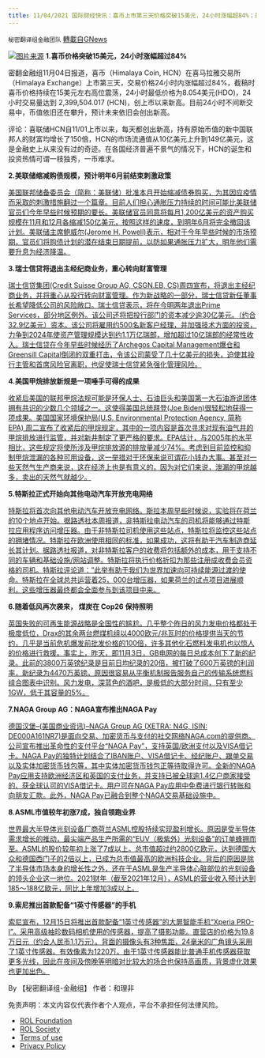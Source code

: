 ```yaml
---
title: 11/04/2021 国际财经快讯：喜币上市第三天价格突破15美元，24小时涨幅超84%；美联储缩减购债规模，预计明年6月前结束刺激政策
---
```

`秘密翻译组金融团队` [轉載自GNews](https://gnews.org/zh-hans/1638488/)

![](https://assets.gnews.org/wp-content/uploads/2021/11/20211104-2.jpg)[图片来源](https://himalaya.exchange/)
**1.喜币价格突破15美元，24小时涨幅超过84%**

密翻金融组11月04日报道，喜币（Himalaya Coin, HCN）在喜马拉雅交易所（Himalaya Exchange）上市第三天，交易价格24小时内涨幅超过84%，截稿时喜币价格持续在15美元左右高位震荡，24小时最低价格为8.054美元(HDO)，24小时交易量达到 2,399,504.017 (HCN)，创上市以来新高。目前24小时不间断交易中，币值依旧还在攀升，预计未来依旧会创出新高。

评论：喜联储HCN自11/01上市以来，每天都创出新高，持有原始币值的新中国联邦人的财富均增长了150倍，HCN的市场流通值从10亿美元上升到149亿美元，这是金融史上从来没有过的奇迹。在各国经济普遍不景气的情况下，HCN的诞生和投资热情可谓一枝独秀，一币难求。

**2.美联储缩减购债规模，预计明年6月前结束刺激政策**

[美国联邦储备委员会（简称：美联储）批准本月开始缩减债券购买，为其因应疫情而采取的刺激措施翻过一个篇章。目前人们担心通胀压力持续的时间可能比美联储官员们今年早些时候预期的要长。美联储官员同意将每月1,200亿美元的资产购买规模在11月和12月各缩减150亿美元，按照这样的速度，到明年6月将完全撤回该计划。美联储主席鲍威尔(Jerome H. Powell)表示，相对于今年早些时候的市场预期，官员们将购债计划的潜在结束日期提前，以防如果通胀压力扩大，明年他们需要升息为经济降温。](https://cn.wsj.com/articles/%E7%BE%8E%E8%81%94%E5%82%A8%E5%BC%80%E5%A7%8B%E5%89%8A%E5%87%8F%E5%80%BA%E5%88%B8%E8%B4%AD%E4%B9%B0%E9%87%8F-%E8%AE%A1%E5%88%92%E6%98%8E%E5%B9%B46%E6%9C%88%E5%89%8D%E7%BB%93%E6%9D%9F%E5%88%BA%E6%BF%80%E6%94%BF%E7%AD%96-11635981610)

**3.瑞士信贷将退出主经纪商业务，重心转向财富管理**

[瑞士信贷集团(Credit Suisse Group AG, CSGN.EB, CS)周四宣布，将退出主经纪商业务，并将重心从投行转向财富管理。作为新战略的一部分，瑞士信贷新任董事长希望降低公司的风险敞口。瑞士信贷表示，将在今明两年退出Prime Services，部分地区例外。该公司还将把投行部门的资本减少逾30亿美元。（约合32.9亿美元）资本。该公司将雇用约500名新客户经理，并加强技术方面的投资，力争到2024年使资产管理规模达到约1.1万亿瑞郎，增加超过10亿瑞郎的经常性收入。瑞士信贷在今年早些时候经历了Archegos Capital Management爆仓和Greensill Capital倒闭的双重打击，令该公司蒙受了几十亿美元的损失，迫使其投行主管和首席风险官离职，也促使瑞士信贷紧急强化管理风险。](https://cn.wsj.com/articles/%E7%91%9E%E5%A3%AB%E4%BF%A1%E8%B4%B7%E5%B0%86%E9%80%80%E5%87%BA%E4%B8%BB%E7%BB%8F%E7%BA%AA%E5%95%86%E4%B8%9A%E5%8A%A1-%E9%87%8D%E5%BF%83%E8%BD%AC%E5%90%91%E8%B4%A2%E5%AF%8C%E7%AE%A1%E7%90%86-11636013710)

**4.美国甲烷排放新规是一项唾手可得的成果**

[收紧后美国的联邦甲烷法规可能是环保人士、石油巨头和美国第一大石油游说团体拥有共识的少数几个领域之一。这使得美国总统拜登(Joe Biden)很轻松地获得一项成果。美国国家环境保护局(U.S. Environmental Protection Agency, 简称EPA) 周二宣布了收紧后的甲烷规定，其中的一项内容是首次寻求对现有油气井的甲烷排放进行监管，并对新井制定了更严格的要求。EPA估计，与2005年的水平相比，这些规定将使所涉及甲烷排放源的排放量减少74%。考虑到目前监控和抑制甲烷泄漏的各种可用设备，这一举措对于环保来说可谓花小钱办大事。甚至对一些天然气生产商来说，这在经济上也是有意义的，因为对它们来说，泄漏的甲烷越多，卖出的天然气就越少。](https://cn.wsj.com/articles/%E7%BE%8E%E5%9B%BD%E7%94%B2%E7%83%B7%E6%8E%92%E6%94%BE%E6%96%B0%E8%A7%84%E6%98%AF%E4%B8%80%E9%A1%B9%E5%94%BE%E6%89%8B%E5%8F%AF%E5%BE%97%E7%9A%84%E6%88%90%E6%9E%9C-11636008009)

**5.特斯拉正式开始向其他电动汽车开放充电网络**

[特斯拉将首次向其他电动汽车开放充电网络。斯拉本周早些时候说，实验将在荷兰的10个地点开始。据路透社本周报道，非特斯拉电动汽车的司机将能够通过特斯拉应用程序访问增压器。由于非特斯拉司机使用这些站点，特斯拉将监控这些站点的拥堵情况。特斯拉在欧洲使用相同的标准，如果成功，这将有助于汽车制造商延长其计划。据路透社报道，对非特斯拉客户的收费将包括额外的成本，用于支持不同的车辆和基础设施/网站调整。特斯拉将执行价格折扣为那些注册成收费会员资格的司机。特斯拉评论道：”此举有助于我们为世界加速向可持续能源过渡的使命。特斯拉在全球总共运营着25，000台增压器，如果荷兰的试点项目进展顺利，这些增压器最终都会全面参与到该项目中来。](https://www.zerohedge.com/markets/tesla-officially-starting-open-its-charging-network-other-evs)

**6.随着低风再次袭来， 煤炭在 Cop26 保持照明**

[英国失败的可再生能源战略是全国性的尴尬。几乎整个昨日的风力发电价格都处于极度低位，Drax的其余两台燃煤机组以4000欧元/兆瓦时的价格提供当天的节约，几乎是当前危机爆发前批发价格的100倍，许多其他化石燃料发电机也以惊人的价格进行救援。事实上，昨天，即11月3日，GB电网的每日总成本创下了新的纪录。此前的3800万英镑纪录是目前日均纪录的20倍，被打破了600万英镑的利润率，新纪录为4470万英镑。原因很容易从平衡机制报告服务自己的传输系统燃料组合图表中识别。风力发电，深蓝色的酒吧，是极低的大部分时间，只有至少1GW，低于其容量的5%。](https://www.zerohedge.com/commodities/coal-keeps-lights-cop26-low-wind-strikes-again)

**7.NAGA Group AG：NAGA宣布推出NAGA Pay**

[德国汉堡–(美国商业资讯)–NAGA Group AG (XETRA: N4G, ISIN: DE000A161NR7)是面向交易、加密货币与支付的社交网络NAGA.com的提供商。公司宣布推出革命性的支付平台“NAGA Pay”，支持英国/欧洲支付以及VISA借记卡。NAGA Pay的独特计划结合了IBAN账户、VISA借记卡、经纪账户、跟单交易以及实体加密货币钱包等，其中实体加密货币钱包正等待取得许可。全新的NAGA Pay应用支持欧洲经济区和英国的支付业务，并支持已被全球逾1.4亿户商家接受的、获全球认可的VISA借记卡。用户可在NAGA Pay应用中免费进行银行转账和向朋友汇款。此外，NAGA Pay已融合到整个NAGA交易基础设施中。](http://www.businesswirechina.com/zh/news/48592.html)

**8.ASML市值较年初涨7成，独自领跑业界**

[世界最大半导体光刻设备厂商荷兰ASML控股持续实现盈利增长。原因是受半导体需求增长的推动，最尖端产品生产所需的“EUV（极紫外）光刻设备”的订单蜂拥而至。ASML的股价较年初上涨了7成以上。总市值超过约2800亿欧元，达到德国大众和德国西门子的2倍以上，已成为总市值最高的欧洲科技企业。背后的原因是除了半导体市场本身的增长性之外，还在于ASML是生产半导体心脏部位的光刻设备的领头企业这一地位。2021财年（截至2021年12月），ASML的营业收入预计达到185～188亿欧元，同比上年增加3成以上。](https://cn.nikkei.com/industry/itelectric-appliance/46544-2021-11-03-05-00-20.html)

**9.索尼推出首款配备“1英寸传感器”的手机**

[索尼宣布，12月15日将推出首款配备“1英寸传感器”的大屏智能手机“Xperia PRO-I”。采用高级袖珍数码相机使用的传感器，提高了摄影功能。直营店的价格为19.8万日元（约合人民币1.1万元）。背面的摄像头有3种焦距，24毫米的广角镜头采用了1英寸传感器。有效像素为1220万。由于1英寸传感器能比普通手机传感器获取更多光线，因此在夜间及傍晚等明暗对比较大的场合也保持高画质，背景虚化效果也更加出色。](https://cn.nikkei.com/product/pdigital/46571-2021-11-04-10-41-13.html)

By 【秘密翻译组-金融组】
作者：和理非

 

免责声明：本文内容仅代表作者个人观点，平台不承担任何法律风险。

- [ROL Foundation](https://rolfoundation.org/)
- [ROL Society](https://rolsociety.org/)
- [Terms of use](https://gnews.org/terms-of-use-3/)
- [Privacy Policy](https://gnews.org/privacy-policy/)

